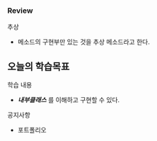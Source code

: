 ### Review
추상
- 메소드의 구현부만 있는 것을 추상 메소드라고 한다.


## 오늘의 학습목표
학습 내용
- ***내부클래스*** 를 이해하고 구현할 수 있다.


공지사항
- 포트폴리오
